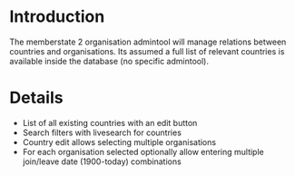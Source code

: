 # Introduction #

The memberstate 2 organisation admintool will manage relations between countries and organisations. Its assumed a full list of relevant countries is available inside the database (no specific admintool).

# Details #

  * List of all existing countries with an edit button
  * Search filters with livesearch for countries
  * Country edit allows selecting multiple organisations
  * For each organisation selected optionally allow entering multiple join/leave date (1900-today) combinations